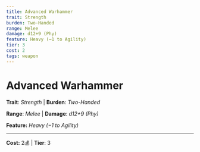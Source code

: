 ```yaml
---
title: Advanced Warhammer
trait: Strength
burden: Two-Handed
range: Melee
damage: d12+9 (Phy)
feature: Heavy (−1 to Agility)
tier: 3
cost: 2
tags: weapon
---
```

# Advanced Warhammer

**Trait**: _Strength_ | **Burden**: _Two-Handed_

**Range**: _Melee_ | **Damage**: _d12+9 (Phy)_

**Feature:** _Heavy (−1 to Agility)_

___
**Cost:** 2💰 | **Tier**: 3
